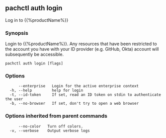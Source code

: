 ## pachctl auth login

Log in to {{%productName%}}

### Synopsis

Login to {{%productName%}}. Any resources that have been restricted to the account you have with your ID provider (e.g. GitHub, Okta) account will subsequently be accessible.

```
pachctl auth login [flags]
```

### Options

```
      --enterprise   Login for the active enterprise context
  -h, --help         help for login
  -t, --id-token     If set, read an ID token on stdin to authenticate the user
  -b, --no-browser   If set, don't try to open a web browser
```

### Options inherited from parent commands

```
      --no-color   Turn off colors.
  -v, --verbose    Output verbose logs
```


